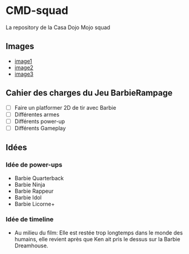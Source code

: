 # CMD-squad
La repository de la Casa Dojo Mojo squad

## Images
- [image1](https://assets.nintendo.com/image/upload/ar_16:9,b_auto:border,c_lpad/b_white/f_auto/q_auto/dpr_2.0/c_scale,w_400/ncom/software/switch/70010000007706/e1715071794add48c2fe32400feb710c083df9985e049f936fcb7ed6be899202)
- [image2](https://www.reddit.com/media?url=https%3A%2F%2Fpreview.redd.it%2Fmusic-question-time-which-first-level-of-a-kirby-game-has-v0-5nsvsxhhh0cb1.png%3Fauto%3Dwebp%26s%3D6a68ec1dab64ec31ae9aa5c5c150c967d33ac72f)
- [image3](https://ih1.redbubble.net/image.5132585653.4426/raf,360x360,075,t,fafafa:ca443f4786.jpg)

## Cahier des charges du Jeu BarbieRampage
- [ ] Faire un platformer 2D de tir avec Barbie 
- [ ] Différentes armes
- [ ] Différents power-up
- [ ] Différents Gameplay 

## Idées

### Idée de power-ups
- Barbie Quarterback
- Barbie Ninja
- Barbie Rappeur
- Barbie Idol
- Barbie Licorne+

### Idée de timeline 
- Au milieu du film: Elle est restée trop longtemps dans le monde des humains, elle revient après que Ken ait pris le dessus sur la Barbie Dreamhouse.
